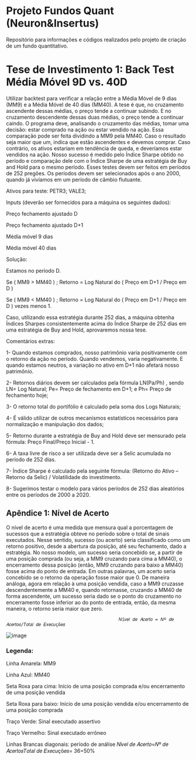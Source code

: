 # Projeto Fundos Quant (Neuron&Insertus)
Repositório para informações e códigos realizados pelo projeto de criação de um fundo quantitativo.

# Tese de Investimento 1: Back Test Média Móvel 9D vs. 40D
Utilizar backtest para verificar a relação entre a Média Móvel de 9 dias (MM9) e a Média Móvel de 40 dias (MM40). A tese é que, no cruzamento ascendente dessas médias, o preço tende a continuar subindo. E no cruzamento descendente dessas duas médias, o preço tende a continuar caindo. O programa deve, analisando o cruzamento das médias, tomar uma decisão: estar comprado na ação ou estar vendido na ação. Essa comparação pode ser feita dividindo a MM9 pela MM40. Caso o resultado seja maior que um, indica que estão ascendentes e devemos comprar. Caso contrário, os ativos estariam em tendência de queda, e deveríamos estar vendidos na ação. Nosso sucesso é medido pelo Índice Sharpe obtido no período e comparação dele com o Índice Sharpe de uma estratégia de Buy and Hold para o mesmo período. Esses testes devem ser feitos em períodos de 252 pregões. Os períodos devem ser selecionados após o ano 2000, quando já vivíamos em um período de câmbio flutuante.

Ativos para teste: PETR3; VALE3;

Inputs (deverão ser fornecidos para a máquina os seguintes dados):

Preço fechamento ajustado D

Preço fechamento ajustado D+1

Média móvel 9 dias

Média móvel 40 dias

Solução:

Estamos no período D.

Se ( MM9 > MM40 ) ; Retorno = Log Natural do ( Preço em D+1 / Preço em D )

Se ( MM9 < MM40 ) ; Retorno = Log Natural do ( Preço em D+1 / Preço em D ) vezes menos 1.

Caso, utilizando essa estratégia durante 252 dias, a máquina obtenha Índices Sharpes consistentemente acima do Índice Sharpe de 252 dias em uma estratégia de Buy and Hold, aprovaremos nossa tese.

Comentários extras:

1- Quando estamos comprados, nosso patrimônio varia positivamente com o retorno da ação no período. Quando vendemos, varia negativamente. E quando estamos neutros, a variação no ativo em D+1 não afetará nosso patrimônio.

2- Retornos diários devem ser calculados pela fórmula LN(Pa/Ph) , sendo LN= Log Natural; Pe= Preço de fechamento em D+1; e Ph= Preço de fechamento hoje;

3- O retorno total do portifólio é calculado pela soma dos Logs Naturais;

4- É válido utilizar de outros mecanismos estatísticos necessários para normalização e manipulação dos dados;

5- Retorno durante a estratégia de Buy and Hold deve ser mensurado pela fórmula: Preço Final/Preço Inicial - 1.

6- A taxa livre de risco a ser utilizada deve ser a Selic acumulada no período de 252 dias.

7- Índice Sharpe é calculado pela seguinte fórmula: (Retorno do Ativo – Retorno da Selic) / Volatilidade do investimento.

8- Sugerimos testar o modelo para vários períodos de 252 dias aleatórios entre os períodos de 2000 a 2020.

## Apêndice 1: Nível de Acerto
O nível de acerto é uma medida que mensura qual a porcentagem de sucessos que a estratégia obteve no período sobre o total de sinais executados. Nesse sentido, sucesso (ou acerto) seria classificado como um retorno positivo, desde a abertura da posição, até seu fechamento, dado a estratégia. No nosso modelo, um sucesso seria concebido se, a partir de uma posição comprada (ou seja, a MM9 cruzando para cima a MM40), o encerramento dessa posição (então, MM9 cruzando para baixo a MM40) fosse acima do ponto de entrada. Em outras palavras, um acerto seria concebido se o retorno da operação fosse maior que 0. De maneira análoga, agora em relação à uma posição vendida, caso a MM9 cruzasse descendentemente a MM40 e, quando retornasse, cruzando a MM40 de forma ascendente, um sucesso seria dado se o ponto do cruzamento no encerramento fosse inferior ao do ponto de entrada, então, da mesma maneira, o retorno seria maior que zero.

                                               𝑁í𝑣𝑒𝑙 𝑑𝑒 𝐴𝑐𝑒𝑟𝑡𝑜 = 𝑁º 𝑑𝑒 𝐴𝑐𝑒𝑟𝑡𝑜𝑠/𝑇𝑜𝑡𝑎𝑙 𝑑𝑒 𝐸𝑥𝑒𝑐𝑢çõ𝑒𝑠

![image](https://user-images.githubusercontent.com/53500368/121584076-6e5b6f80-ca07-11eb-809c-41f6c7f067ef.png)

### Legenda:
Linha Amarela: MM9

Linha Azul: MM40

Seta Roxa para cima: Início de uma posição comprada e/ou encerramento de uma posição vendida

Seta Roxa para baixo: Início de uma posição vendida e/ou encerramento de uma posição comprada

Traço Verde: Sinal executado assertivo

Traço Vermelho: Sinal executado errôneo

Linhas Brancas diagonais: período de análise 𝑁í𝑣𝑒𝑙 𝑑𝑒 𝐴𝑐𝑒𝑟𝑡𝑜=𝑁º 𝑑𝑒 𝐴𝑐𝑒𝑟𝑡𝑜𝑠𝑇𝑜𝑡𝑎𝑙 𝑑𝑒 𝐸𝑥𝑒𝑐𝑢çõ𝑒𝑠= 36=50%
